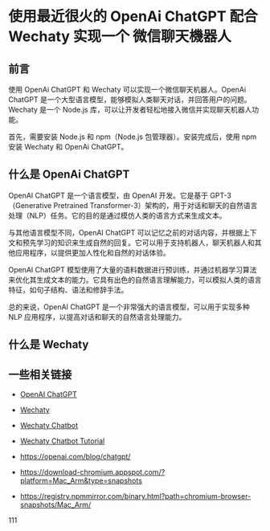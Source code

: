 # 使用最近很火的 OpenAi ChatGPT 配合 Wechaty 实现一个 微信聊天機器人

## 前言

使用 OpenAi ChatGPT 和 Wechaty 可以实现一个微信聊天机器人。OpenAi ChatGPT 是一个大型语言模型，能够模拟人类聊天对话，并回答用户的问题。Wechaty 是一个 Node.js 库，可以让开发者轻松地接入微信并实现聊天机器人功能。

首先，需要安装 Node.js 和 npm（Node.js 包管理器）。安装完成后，使用 npm 安装 Wechaty 和 OpenAi ChatGPT。

## 什么是 OpenAi ChatGPT

OpenAI ChatGPT 是一个语言模型，由 OpenAI 开发。它是基于 GPT-3（Generative Pretrained Transformer-3）架构的，用于对话和聊天的自然语言处理（NLP）任务。它的目的是通过模仿人类的语言方式来生成文本。

与其他语言模型不同，OpenAI ChatGPT 可以记忆之前的对话内容，并根据上下文和预先学习的知识来生成自然的回复。它可以用于支持机器人，聊天机器人和其他应用程序，以提供更加人性化和自然的对话体验。

OpenAI ChatGPT 模型使用了大量的语料数据进行预训练，并通过机器学习算法来优化其生成文本的能力。它具有出色的自然语言理解能力，可以模拟人类的语言特征，如句子结构、语法和修辞手法。

总的来说，OpenAI ChatGPT 是一个非常强大的语言模型，可以用于实现多种 NLP 应用程序，以提高对话和聊天的自然语言处理能力。

## 什么是 Wechaty

## 一些相关链接

- [OpenAI ChatGPT](https://openai.com/blog/chatting/)
- [Wechaty](https://wechaty.js.org/)
- [Wechaty Chatbot](https://wechaty.js.org/docs/examples/chatbot/)
- [Wechaty Chatbot Tutorial](https://wechaty.js.org/docs/tutorials/chatbot-tutorial/)

- https://openai.com/blog/chatgpt/
- https://download-chromium.appspot.com/?platform=Mac_Arm&type=snapshots
- https://registry.npmmirror.com/binary.html?path=chromium-browser-snapshots/Mac_Arm/

111